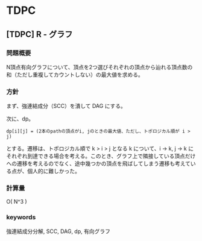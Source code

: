 # TDPC

## [TDPC] R - グラフ

### 問題概要

N頂点有向グラフについて、頂点を2つ選びそれぞれの頂点から辿れる頂点数の和（ただし重複してカウントしない）の最大値を求める。


### 方針

まず、強連結成分（SCC）を潰して DAG にする。

次に、dp。

```
dp[i][j] = (2本のpathの頂点がi, jのときの最大値、ただし、トポロジカル順が i > j)
```

とする。遷移は、トポロジカル順で k > i > j となる k について、i -> k, j -> k にそれぞれ到達できる場合を考える。このとき、グラフ上で隣接している頂点だけへの遷移を考えるのでなく、途中幾つかの頂点を飛ばしてしまう遷移も考えている点が、個人的に難しかった。


### 計算量

O( N^3 )


### keywords

強連結成分分解, SCC, DAG, dp, 有向グラフ
